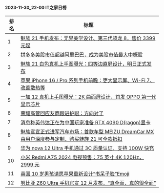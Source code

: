 #### 2023-11-30_22-00  IT之家日榜

| 排名 | 标题|
| --- | ---|
| 1 | [魅族 21 手机发布：无界美学设计、第三代骁龙 8，售价 3399 元起](https://www.ithome.com/0/736/137.htm) |
| 2 | [拼多多美股市值超越阿里巴巴，成为美股市值最大中概股](https://www.ithome.com/0/735/969.htm) |
| 3 | [魅族 21 白色真机上手图曝光：四等边直屏设计，明日正式发布](https://www.ithome.com/0/735/959.htm) |
| 4 | [苹果 iPhone 16 / Pro 系列手机前瞻：更大显示屏、Wi-Fi 7、改善散热等](https://www.ithome.com/0/735/986.htm) |
| 5 | [一加 12 真机上手图曝光：2K 曲面屏设计，首发 OPPO 第一代显示芯片](https://www.ithome.com/0/735/962.htm) |
| 6 | [荣耀高管回应友商跟进护眼：方向对了](https://www.ithome.com/0/736/042.htm) |
| 7 | [消息称英伟达正在为中国玩家准备 RTX 4090 D(ragon)显卡](https://www.ithome.com/0/735/994.htm) |
| 8 | [魅族官宣正式进军汽车市场：首款车型 MEIZU DreamCar MX 由用户深度参与定制，购买魅族 21 可全款抵扣](https://www.ithome.com/0/736/142.htm) |
| 9 | [华为 nova 12 Ultra 手机通过 3C 质量认证，支持 100W 快充](https://www.ithome.com/0/736/022.htm) |
| 10 | [小米 Redmi A75 2024 电视预售：75 英寸 4K 120Hz，2999 元](https://www.ithome.com/0/735/977.htm) |
| 11 | [英国 10 岁男孩请愿苹果重新设计“书呆子脸”Emoji](https://www.ithome.com/0/735/979.htm) |
| 12 | [努比亚 Z60 Ultra 手机官宣 12 月发布，“真全面，真的很全面”](https://www.ithome.com/0/736/015.htm) |
